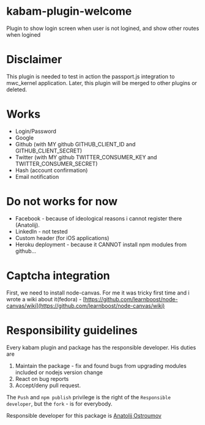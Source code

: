 kabam-plugin-welcome
===================

Plugin to show login screen when user is not logined, and show other routes when logined

Disclaimer
===================

This plugin is needed to test in action the passport.js integration to mwc_kernel application.
Later, this plugin will be merged to other plugins or deleted.

Works
===================

 - Login/Password
 - Google
 - Github (with MY github GITHUB_CLIENT_ID and GITHUB_CLIENT_SECRET)
 - Twitter (with MY github TWITTER_CONSUMER_KEY and TWITTER_CONSUMER_SECRET)
 - Hash (account confirmation)
 - Email notification

Do not works for now
===================

 - Facebook - because of ideological reasons i cannot register there (Anatolij).
 - LinkedIn - not tested
 - Custom header (for iOS applications)
 - Heroku deployment - because it CANNOT install npm modules from github...


Captcha integration
===================
First, we need to install node-canvas. For me it was tricky first time and i wrote a wiki about it(fedora) -
[https://github.com/learnboost/node-canvas/wiki](https://github.com/learnboost/node-canvas/wiki)

Responsibility guidelines
================
Every kabam plugin and package has the responsible developer. His duties are

1) Maintain the package - fix and found bugs from upgrading modules included or nodejs version change
2) React on bug reports
3) Accept/deny pull request.

The `Push` and `npm publish` privilege is the right of the `Responsible developer`, but the `fork` - is for everybody.

Responsible developer for this package is  [Anatolij Ostroumov](https://github.com/vodolaz095)
